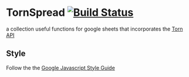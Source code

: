 # TornSpread [![Build Status](https://travis-ci.com/wgma00/tornspread.svg?token=y6ucAjiCqssBomcLQF9b&branch=master)](https://travis-ci.com/wgma00/tornspread)
a collection useful functions for google sheets that incorporates the [Torn API](https://api.torn.com/#)

Style
-------
Follow the the [Google Javascript Style Guide](https://google.github.io/styleguide/javascriptguide.xml)
